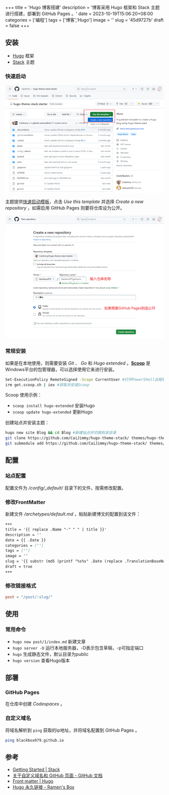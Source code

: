 +++
title = 'Hugo 博客搭建'
description = '博客采用 Hugo 框架和 Stack 主题进行搭建，部署到 GitHub Pages 。'
date = 2023-10-19T15:06:20+08:00
categories = ['编程']
tags = ['博客','Hugo']
image = ''
slug = '45d9727b'
draft = false
+++

## 安装

- [Hugo](https://gohugo.io/) 框架
- [Stack](https://github.com/CaiJimmy/hugo-theme-stack) 主题

### 快速启动

![使用模板](use-template.png)

主题提供[快速启动模板](https://github.com/CaiJimmy/hugo-theme-stack-starter)，点击 *Use this template* 并选择 *Create a new repository* ，如需启用 GitHub Pages 则要将仓库设为公开。

![创建仓库](create-repository.png)

### 常规安装

如果是在本地使用，则需要安装 *Git* 、 *Go* 和 *Hugo extended*  。[**Scoop**](https://scoop.sh/) 是Windows平台的包管理器，可以选择使用它来进行安装。

```bash
Set-ExecutionPolicy RemoteSigned -Scope CurrentUser #打开PowerShell远程权限
irm get.scoop.sh | iex #获取并安装Scoop
```

Scoop 使用示例：

- `scoop install hugo-extended` 安装Hugo
- `scoop update hugo-extended` 更新Hugo

创建站点并安装主题：

```bash
hugo new site Blog && cd Blog #新建站点并切换到该目录
git clone https://github.com/CaiJimmy/hugo-theme-stack/ themes/hugo-theme-stack #将主题下载到本地
git submodule add https://github.com/CaiJimmy/hugo-theme-stack/ themes/hugo-theme-stack #设置主题为Git子模块
```

## 配置

### 站点配置

配置文件为 */config/_default/* 目录下的文件，按需修改配置。

### 修改FrontMatter

新建文件 */archetypes/default.md* ，粘贴新建博文的配置到该文件：    

```md
+++
title = '{{ replace .Name "-" " " | title }}'
description = ''
date = {{ .Date }}
categories = ['']
tags = ['']
image = ''
slug = '{{ substr (md5 (printf "%s%s" .Date (replace .TranslationBaseName "-" " " | title))) 4 8 }}'
draft = true
+++

```

### 修改链接格式

```toml
post = "/post/:slug/"
```

## 使用

### 常用命令

- `hugo new post/1/index.md` 新建文章
- `hugo server -D` 运行本地服务器，-D表示包含草稿，-p可指定端口
- `hugo` 生成静态文件，默认目录为public
- `hugo version` 查看Hugo版本

## 部署

### GitHub Pages

在仓库中创建 *Codespaces* 。

### 自定义域名

将域名解析到 `ping` 获取的ip地址，并将域名配置到 GitHub Pages 。

```bash
ping blackbox079.github.io
```

## 参考

- [Getting Started | Stack](https://stack.jimmycai.com/guide/getting-started)
- [关于自定义域名和 GitHub 页面 - GitHub 文档](https://docs.github.com/zh/pages/configuring-a-custom-domain-for-your-github-pages-site/about-custom-domains-and-github-pages)
- [Front matter | Hugo](https://gohugo.io/content-management/front-matter/)
- [Hugo 永久链接 - Ramen's Box](https://blog.lxdlam.com/post/9cc3283b/)
